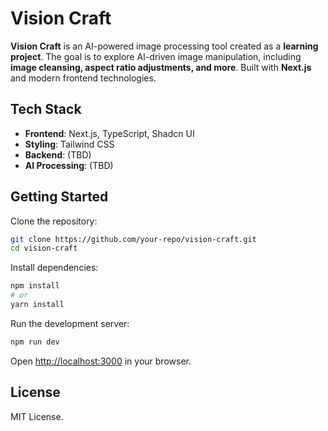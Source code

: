 # Vision Craft

**Vision Craft** is an AI-powered image processing tool created as a **learning project**. The goal is to explore AI-driven image manipulation, including **image cleansing, aspect ratio adjustments, and more**. Built with **Next.js** and modern frontend technologies.

## Tech Stack

- **Frontend**: Next.js, TypeScript, Shadcn UI  
- **Styling**: Tailwind CSS  
- **Backend**: (TBD)  
- **AI Processing**: (TBD)  

## Getting Started

Clone the repository:

```bash
git clone https://github.com/your-repo/vision-craft.git
cd vision-craft
```

Install dependencies:

```bash
npm install
# or
yarn install
```

Run the development server:

```bash
npm run dev
```

Open [http://localhost:3000](http://localhost:3000) in your browser.

## License

MIT License.
